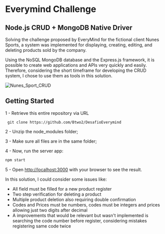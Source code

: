 # Everymind Challenge

##  Node.js CRUD + MongoDB Native Driver

Solving the challenge proposed by EveryMind for the fictional client Nunes Sports, a system was implemented for displaying, creating, editing, and deleting products sold by the company.

Using the NoSQL MongoDB database and the Express.js framework, it is possible to create web applications and APIs very quickly and easily. Therefore, considering the short timeframe for developing the CRUD system, I chose to use them as tools in this solution.

![Nunes_Sport_CRUD](https://github.com/Btwo2/DesafioEverymind/assets/110456965/13f23e4d-f51e-4f12-8f1b-fb461f9fda73)

## Getting Started

 1 - Retrieve this entire repository via URL
 
  ```git
   git clone https://github.com/Btwo2/DesafioEverymind
  ```

 2 - Unzip the node_modules folder;
 
 3 - Make sure all files are in the same folder;
 
 4 - Now, run the server app:

  ```cmd
  npm start
  ```

 5 - Open [http://localhost:3000](http://localhost:3000) with your browser to see the result.
 
In this solution, I could consider some issues like:
 - All field must be filled for a new product register
 - Two step verification for deleting a product
 - Multiple product deletion also requiring double confirmation
 - Codes and Prices must be numbers, codes must be integers and prices allowing just two digits after decimal
 - A improvements that would be relevant but wasn't implemented is searching the code number before register, considering mistakes registering same code twice
